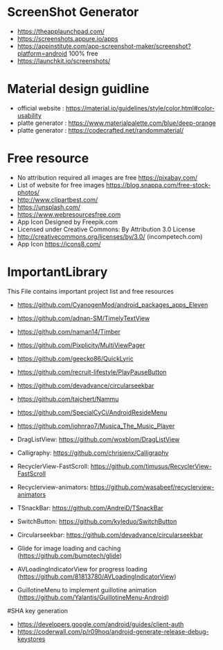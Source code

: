 # ScreenShot Generator 
* https://theapplaunchpad.com/
* https://screenshots.appure.io/apps
* https://appinstitute.com/app-screenshot-maker/screenshot?platform=android   100% free
* https://launchkit.io/screenshots/

# Material design guidline
* official website : https://material.io/guidelines/style/color.html#color-usability
* platte generator : https://www.materialpalette.com/blue/deep-orange
* platte generator : https://codecrafted.net/randommaterial/


# Free resource

* No attribution required all images are free https://pixabay.com/
* List of website for free images https://blog.snappa.com/free-stock-photos/
* http://www.clipartbest.com/
* https://unsplash.com/
* https://www.webresourcesfree.com
* App Icon Designed by Freepik.com 
* Licensed under Creative Commons: By Attribution 3.0 License
* http://creativecommons.org/licenses/by/3.0/ (incompetech.com)
* App Icon https://icons8.com/

# ImportantLibrary
This File  contains important project list and free resources

* https://github.com/CyanogenMod/android_packages_apps_Eleven
* https://github.com/adnan-SM/TimelyTextView
* https://github.com/naman14/Timber
* https://github.com/Pixplicity/MultiViewPager
* https://github.com/geecko86/QuickLyric
* https://github.com/recruit-lifestyle/PlayPauseButton
* https://github.com/devadvance/circularseekbar
* https://github.com/tajchert/Nammu
* https://github.com/SpecialCyCi/AndroidResideMenu
 * https://github.com/johnrao7/Musica_The_Music_Player 
 * DragListView: https://github.com/woxblom/DragListView 
 * Calligraphy: https://github.com/chrisjenx/Calligraphy 
 * RecyclerView-FastScroll: https://github.com/timusus/RecyclerView-FastScroll 
 * Recyclerview-animators: https://github.com/wasabeef/recyclerview-animators 
 * TSnackBar: https://github.com/AndreiD/TSnackBar 
 * SwitchButton: https://github.com/kyleduo/SwitchButton 
 * Circularseekbar: https://github.com/devadvance/circularseekbar 

* Glide for image loading and caching (https://github.com/bumptech/glide)
* AVLoadingIndicatorView for progress loading (https://github.com/81813780/AVLoadingIndicatorView)
* GuillotineMenu to implement guillotine animation (https://github.com/Yalantis/GuillotineMenu-Android)

#SHA key generation 
* https://developers.google.com/android/guides/client-auth
* https://coderwall.com/p/r09hoq/android-generate-release-debug-keystores
